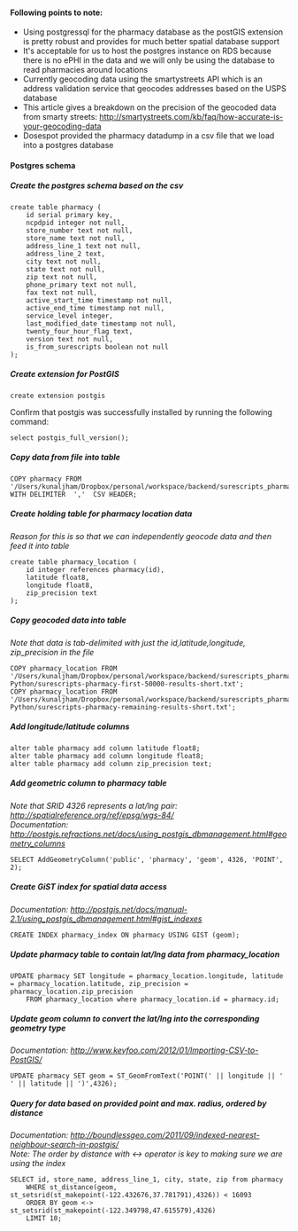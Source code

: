 #### Following points to note:

* Using postgressql for the pharmacy database as the postGIS extension is pretty robust and provides for much better spatial database support
* It's acceptable for us to host the postgres instance on RDS because there is no ePHI in the data and we will only be using the database to read pharmacies around locations
* Currently geocoding data using the smartystreets API which is an address validation service that geocodes addresses based on the USPS database
* This article gives a breakdown on the precision of the geocoded data from smarty streets: http://smartystreets.com/kb/faq/how-accurate-is-your-geocoding-data
* Dosespot provided the pharmacy datadump in a csv file that we load into a postgres database


#### Postgres schema 

##### Create the postgres schema based on the csv
```postgres
create table pharmacy (
	id serial primary key,
	ncpdpid integer not null,
	store_number text not null,
	store_name text not null,
	address_line_1 text not null,
	address_line_2 text,
	city text not null,
	state text not null,
	zip text not null,
	phone_primary text not null,
	fax text not null,
	active_start_time timestamp not null,
	active_end_time timestamp not null,
	service_level integer,
	last_modified_date timestamp not null,
	twenty_four_hour_flag text,
	version text not null,
	is_from_surescripts boolean not null
);
```

##### Create extension for PostGIS
```postgres
create extension postgis
```

Confirm that postgis was successfully installed by running the following command:
```postgres
select postgis_full_version();
```

##### Copy data from file into table
```postgres
COPY pharmacy FROM '/Users/kunaljham/Dropbox/personal/workspace/backend/surescripts_pharmacy/pharmacy.csv' WITH DELIMITER  ','  CSV HEADER; 
```

##### Create holding table for pharmacy location data
<i> Reason for this is so that we can independently geocode data and then feed it into table </i>
```postgres
create table pharmacy_location (
	id integer references pharmacy(id),
	latitude float8,
	longitude float8,
	zip_precision text
);
```

##### Copy geocoded data into table
<i> Note that data is tab-delimited with just the id,latitude,longitude, zip_precision in the file </i>
```postgres
COPY pharmacy_location FROM '/Users/kunaljham/Dropbox/personal/workspace/backend/surescripts_pharmacy/ListProcessing-Python/surescripts-pharmacy-first-50000-results-short.txt';
COPY pharmacy_location FROM '/Users/kunaljham/Dropbox/personal/workspace/backend/surescripts_pharmacy/ListProcessing-Python/surescripts-pharmacy-remaining-results-short.txt';
```

##### Add longitude/latitude columns
```postgres
alter table pharmacy add column latitude float8;
alter table pharmacy add column longitude float8;
alter table pharmacy add column zip_precision text;
```

##### Add geometric column to pharmacy table
<i> Note that SRID 4326 represents a lat/lng pair: http://spatialreference.org/ref/epsg/wgs-84/ </i> <br>
<i> Documentation: http://postgis.refractions.net/docs/using_postgis_dbmanagement.html#geometry_columns  </i>
``` postgres
SELECT AddGeometryColumn('public', 'pharmacy', 'geom', 4326, 'POINT', 2);
```

##### Create GiST index for spatial data access
<i> Documentation: http://postgis.net/docs/manual-2.1/using_postgis_dbmanagement.html#gist_indexes </i>
```postgres
CREATE INDEX pharmacy_index ON pharmacy USING GIST (geom);
```

##### Update pharmacy table to contain lat/lng data from pharmacy_location 
```postgres
UPDATE pharmacy SET longitude = pharmacy_location.longitude, latitude = pharmacy_location.latitude, zip_precision = pharmacy_location.zip_precision
	FROM pharmacy_location where pharmacy_location.id = pharmacy.id; 
```

##### Update geom column to convert the lat/lng into the corresponding geometry type
<i> Documentation: http://www.kevfoo.com/2012/01/Importing-CSV-to-PostGIS/ </i>
```postgres
UPDATE pharmacy SET geom = ST_GeomFromText('POINT(' || longitude || ' ' || latitude || ')',4326);
```

##### Query for data based on provided point and max. radius, ordered by distance
<i> Documentation: http://boundlessgeo.com/2011/09/indexed-nearest-neighbour-search-in-postgis/ </i> <br>
<i> Note: The order by distance with <-> operator is key to making sure we are using the index </i>
```postgres
SELECT id, store_name, address_line_1, city, state, zip from pharmacy
	WHERE st_distance(geom, st_setsrid(st_makepoint(-122.432676,37.781791),4326)) < 16093 
	ORDER BY geom <-> st_setsrid(st_makepoint(-122.349798,47.615579),4326)
	LIMIT 10;
```


